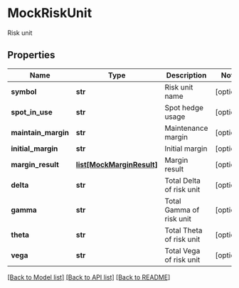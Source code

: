 # MockRiskUnit

Risk unit
## Properties
Name | Type | Description | Notes
------------ | ------------- | ------------- | -------------
**symbol** | **str** | Risk unit name | [optional] 
**spot_in_use** | **str** | Spot hedge usage | [optional] 
**maintain_margin** | **str** | Maintenance margin | [optional] 
**initial_margin** | **str** | Initial margin | [optional] 
**margin_result** | [**list[MockMarginResult]**](MockMarginResult.md) | Margin result | [optional] 
**delta** | **str** | Total Delta of risk unit | [optional] 
**gamma** | **str** | Total Gamma of risk unit | [optional] 
**theta** | **str** | Total Theta of risk unit | [optional] 
**vega** | **str** | Total Vega of risk unit | [optional] 

[[Back to Model list]](../README.md#documentation-for-models) [[Back to API list]](../README.md#documentation-for-api-endpoints) [[Back to README]](../README.md)



